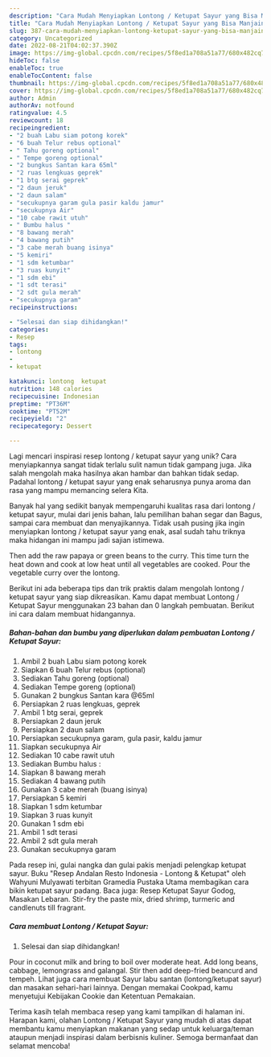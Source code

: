 ```yaml
---
description: "Cara Mudah Menyiapkan Lontong / Ketupat Sayur yang Bisa Manjain Lidah"
title: "Cara Mudah Menyiapkan Lontong / Ketupat Sayur yang Bisa Manjain Lidah"
slug: 387-cara-mudah-menyiapkan-lontong-ketupat-sayur-yang-bisa-manjain-lidah
category: Uncategorized
date: 2022-08-21T04:02:37.390Z
image: https://img-global.cpcdn.com/recipes/5f8ed1a708a51a77/680x482cq70/lontong-ketupat-sayur-foto-resep-utama.jpg
hideToc: false
enableToc: true
enableTocContent: false
thumbnail: https://img-global.cpcdn.com/recipes/5f8ed1a708a51a77/680x482cq70/lontong-ketupat-sayur-foto-resep-utama.jpg
cover: https://img-global.cpcdn.com/recipes/5f8ed1a708a51a77/680x482cq70/lontong-ketupat-sayur-foto-resep-utama.jpg
author: Admin
authorAv: notfound
ratingvalue: 4.5
reviewcount: 18
recipeingredient:
- "2 buah Labu siam potong korek"
- "6 buah Telur rebus optional"
- " Tahu goreng optional"
- " Tempe goreng optional"
- "2 bungkus Santan kara 65ml"
- "2 ruas lengkuas geprek"
- "1 btg serai geprek"
- "2 daun jeruk"
- "2 daun salam"
- "secukupnya garam gula pasir kaldu jamur"
- "secukupnya Air"
- "10 cabe rawit utuh"
- " Bumbu halus "
- "8 bawang merah"
- "4 bawang putih"
- "3 cabe merah buang isinya"
- "5 kemiri"
- "1 sdm ketumbar"
- "3 ruas kunyit"
- "1 sdm ebi"
- "1 sdt terasi"
- "2 sdt gula merah"
- "secukupnya garam"
recipeinstructions:

- "Selesai dan siap dihidangkan!"
categories:
- Resep
tags:
- lontong
- 
- ketupat

katakunci: lontong  ketupat 
nutrition: 148 calories
recipecuisine: Indonesian
preptime: "PT36M"
cooktime: "PT52M"
recipeyield: "2"
recipecategory: Dessert

---
```





Lagi mencari inspirasi resep lontong / ketupat sayur yang unik? Cara menyiapkannya sangat tidak terlalu sulit namun tidak gampang juga. Jika salah mengolah maka hasilnya akan hambar dan bahkan tidak sedap. Padahal lontong / ketupat sayur yang enak seharusnya punya aroma dan rasa yang mampu memancing selera Kita.





Banyak hal yang sedikit banyak mempengaruhi kualitas rasa dari lontong / ketupat sayur, mulai dari jenis bahan, lalu pemilihan bahan segar dan Bagus, sampai cara membuat dan menyajikannya. Tidak usah pusing jika ingin menyiapkan lontong / ketupat sayur yang enak,      asal sudah tahu triknya maka hidangan ini mampu jadi sajian istimewa.














Then add the raw papaya or green beans to the curry. This time turn the heat down and cook at low heat until all vegetables are cooked. Pour the vegetable curry over the lontong.






Berikut ini ada beberapa tips dan trik praktis dalam mengolah lontong / ketupat sayur yang siap dikreasikan. Kamu dapat membuat Lontong / Ketupat Sayur menggunakan 23 bahan dan 0 langkah pembuatan. Berikut ini cara dalam membuat hidangannya.

<!--inarticleads1-->

##### Bahan-bahan dan bumbu yang diperlukan dalam pembuatan Lontong / Ketupat Sayur:

1. Ambil 2 buah Labu siam potong korek
1. Siapkan 6 buah Telur rebus (optional)
1. Sediakan  Tahu goreng (optional)
1. Sediakan  Tempe goreng (optional)
1. Gunakan 2 bungkus Santan kara @65ml
1. Persiapkan 2 ruas lengkuas, geprek
1. Ambil 1 btg serai, geprek
1. Persiapkan 2 daun jeruk
1. Persiapkan 2 daun salam
1. Persiapkan secukupnya garam, gula pasir, kaldu jamur
1. Siapkan secukupnya Air
1. Sediakan 10 cabe rawit utuh
1. Sediakan  Bumbu halus :
1. Siapkan 8 bawang merah
1. Sediakan 4 bawang putih
1. Gunakan 3 cabe merah (buang isinya)
1. Persiapkan 5 kemiri
1. Siapkan 1 sdm ketumbar
1. Siapkan 3 ruas kunyit
1. Gunakan 1 sdm ebi
1. Ambil 1 sdt terasi
1. Ambil 2 sdt gula merah
1. Gunakan secukupnya garam


Pada resep ini, gulai nangka dan gulai pakis menjadi pelengkap ketupat sayur. Buku &#34;Resep Andalan Resto Indonesia - Lontong &amp; Ketupat&#34; oleh Wahyuni Mulyawati terbitan Gramedia Pustaka Utama membagikan cara bikin ketupat sayur padang. Baca juga: Resep Ketupat Sayur Godog, Masakan Lebaran. Stir-fry the paste mix, dried shrimp, turmeric and candlenuts till fragrant. 

<!--inarticleads2-->

##### Cara membuat Lontong / Ketupat Sayur:


1. Selesai dan siap dihidangkan!

Pour in coconut milk and bring to boil over moderate heat. Add long beans, cabbage, lemongrass and galangal. Stir then add deep-fried beancurd and tempeh. Lihat juga cara membuat Sayur labu santan (lontong/ketupat sayur) dan masakan sehari-hari lainnya. Dengan memakai Cookpad, kamu menyetujui Kebijakan Cookie dan Ketentuan Pemakaian. 

Terima kasih telah membaca resep yang kami tampilkan di halaman ini. Harapan kami, olahan Lontong / Ketupat Sayur yang mudah di atas dapat membantu kamu menyiapkan makanan yang sedap untuk keluarga/teman ataupun menjadi inspirasi dalam berbisnis kuliner. Semoga bermanfaat dan selamat mencoba!
